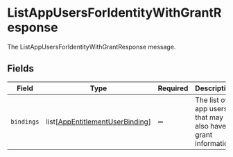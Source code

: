 # ListAppUsersForIdentityWithGrantResponse

The ListAppUsersForIdentityWithGrantResponse message.


## Fields

| Field                                                                               | Type                                                                                | Required                                                                            | Description                                                                         |
| ----------------------------------------------------------------------------------- | ----------------------------------------------------------------------------------- | ----------------------------------------------------------------------------------- | ----------------------------------------------------------------------------------- |
| `bindings`                                                                          | list[[AppEntitlementUserBinding](../../models/shared/appentitlementuserbinding.md)] | :heavy_minus_sign:                                                                  | The list of app users that may also have grant information.                         |
